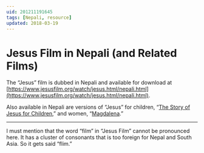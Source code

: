 ```yaml
---
uid: 201211191645
tags: [Nepali, resource]
updated: 2018-03-19
---
```


# Jesus Film in Nepali (and Related Films)

The “Jesus” film is dubbed in Nepali and available for download at [https://www.jesusfilm.org/watch/jesus.html/nepali.html](https://www.jesusfilm.org/watch/jesus.html/nepali.html).

Also available in Nepali are versions of “Jesus” for children, “[The Story of Jesus for Children](https://www.jesusfilm.org/watch/jfp-interests-student-resources.html/the-story-of-jesus-for-children/nepali.html),” and women, “[Magdalena](https://www.jesusfilm.org/watch/magdalena.html/magdalena-director-cut/nepali.html).”

---- 

I must mention that the word “film” in “Jesus Film” cannot be pronounced here. It has a cluster of consonants that is too foreign for Nepal and South Asia. So it gets said “flim.”
